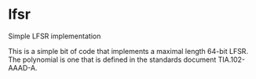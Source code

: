 # lfsr
Simple LFSR implementation

This is a simple bit of code that implements a maximal length 64-bit LFSR. The polynomial is one that is defined in the standards document TIA.102-AAAD-A.

